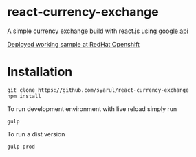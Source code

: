 # react-currency-exchange
A simple currency exchange build with react.js using [google api](https://currency-api.appspot.com)

[Deployed working sample at RedHat Openshift](http://ex-klofx.rhcloud.com/)

# Installation

```
git clone https://github.com/syarul/react-currency-exchange
npm install
```
To run development environment with live reload simply run
```
gulp
```
To run a dist version
```
gulp prod
```



